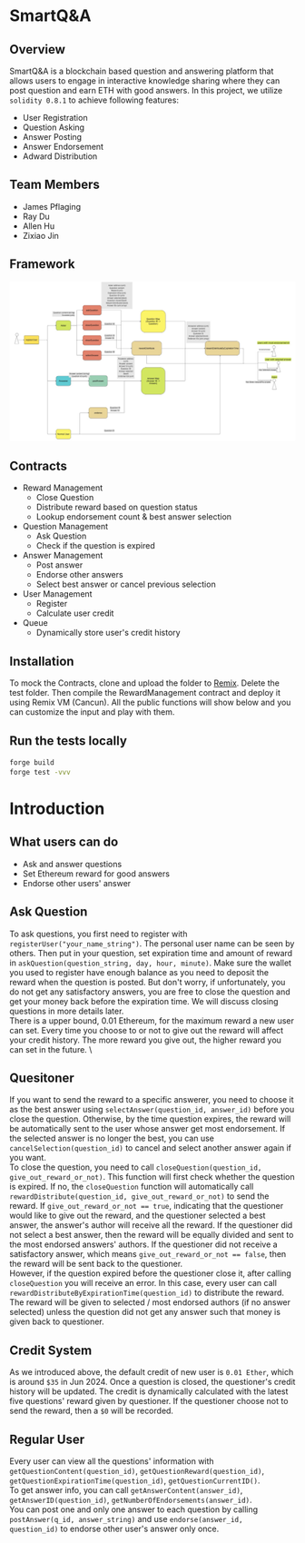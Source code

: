 # SmartQ&A
## Overview


SmartQ&A is a blockchain based question and answering platform that allows users to engage in interactive knowledge sharing where they can post question and earn ETH with good answers. In this project, we utilize `solidity 0.8.1` to achieve following features:

- User Registration
- Question Asking
- Answer Posting
- Answer Endorsement
- Adward Distribution


## Team Members
- James Pflaging
- Ray Du
- Allen Hu
- Zixiao Jin



## Framework
![screenshot](assets/FullFramework.jpg)

## Contracts
- Reward Management
  - Close Question
  - Distribute reward based on question status
  - Lookup endorsement count & best answer selection
- Question Management
  - Ask Question
  - Check if the question is expired
- Answer Management
  - Post answer
  - Endorse other answers
  - Select best answer or cancel previous selection
- User Management
  - Register
  - Calculate user credit
- Queue
  - Dynamically store user's credit history
## Installation

To mock the Contracts, clone and upload the folder to [Remix](remix.ethereum.org). Delete the test folder. Then compile the RewardManagement contract and deploy it using Remix VM (Cancun). All the public functions will show below and you can customize the input and play with them. 

## Run the tests locally

```sh
forge build
forge test -vvv
```
# Introduction
## What users can do
- Ask and answer questions
- Set Ethereum reward for good answers
- Endorse other users' answer
## Ask Question
To ask questions, you first need to register with `registerUser("your_name_string")`. The personal user name can be seen by others. Then put in your question, set expiration time and amount of reward in `askQuestion(question_string, day, hour, minute)`. Make sure the wallet you used to register have enough balance as you need to deposit the reward when the question is posted. But don't worry, if unfortunately, you do not get any satisfactory answers, you are free to close the question and get your money back before the expiration time. We will discuss closing questions in more details later. \
There is a upper bound, 0.01 Ethereum, for the maximum reward a new user can set. Every time you choose to or not to give out the reward will affect your credit history. The more reward you give out, the higher reward you can set in the future. \
## Quesitoner
If you want to send the reward to a specific answerer, you need to choose it as the best answer using `selectAnswer(question_id, answer_id)` before you close the question. Otherwise, by the time question expires, the reward will be automatically sent to the user whose answer get most endorsement. If the selected answer is no longer the best, you can use `cancelSelection(question_id)` to cancel and select another answer again if you want. \
To close the question, you need to call `closeQuestion(question_id, give_out_reward_or_not)`. This function will first check whether the question is expired. If no, the `closeQuestion` function will automatically call `rewardDistribute(question_id, give_out_reward_or_not)` to send the reward. If `give_out_reward_or_not == true`, indicating that the questioner would like to give out the reward, and the questioner selected a best answer, the answer's author will receive all the reward. If the questioner did not select a best answer, then the reward will be equally divided and sent to the most endorsed answers' authors. If the questioner did not receive a satisfactory answer, which means `give_out_reward_or_not == false`, then the reward will be sent back to the questioner.   \
However, if the question expired before the questioner close it, after calling `closeQuestion` you will receive an error. In this case, every user can call `rewardDistributeByExpirationTime(question_id)` to distribute the reward. The reward will be given to selected / most endorsed authors (if no answer selected) unless the question did not get any answer such that money is given back to questioner. 
## Credit System
As we introduced above, the default credit of new user is `0.01 Ether`, which is around `$35` in Jun 2024. Once a question is closed, the questioner's credit history will be updated. The credit is dynamically calculated with the latest five questions' reward given by questioner. If the questioner choose not to send the reward, then a `$0` will be recorded.
## Regular User
Every user can view all the questions' information with `getQuestionContent(question_id)`, `getQuestionReward(question_id)`, `getQuestionExpirationTime(question_id)`, `getQuestionCurrentID()`. \
To get answer info, you can call `getAnswerContent(answer_id)`, `getAnswerID(question_id)`, `getNumberOfEndorsements(answer_id)`. \
You can post one and only one answer to each question by calling `postAnswer(q_id, answer_string)` and use `endorse(answer_id, question_id)` to endorse other user's answer only once. 